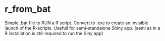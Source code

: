 # r_from_bat

Simple .bat file to RUN a R script. Convert to .exe to create an invisible launch of the R-scripts.
Usefull for semi-standalone Shiny app. (semi as in a R installation is still required to run the Siny app)
